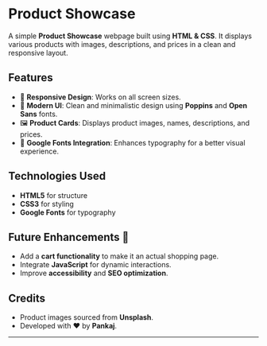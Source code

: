 # Product Showcase

A simple **Product Showcase** webpage built using **HTML & CSS**. It displays various products with images, descriptions, and prices in a clean and responsive layout.

## Features

- 📱 **Responsive Design**: Works on all screen sizes.  
- 🎨 **Modern UI**: Clean and minimalistic design using **Poppins** and **Open Sans** fonts.  
- 🖼 **Product Cards**: Displays product images, names, descriptions, and prices.  
- 🔗 **Google Fonts Integration**: Enhances typography for a better visual experience.  

## Technologies Used

- **HTML5** for structure  
- **CSS3** for styling  
- **Google Fonts** for typography  


## Future Enhancements 🚀

- Add a **cart functionality** to make it an actual shopping page.
- Integrate **JavaScript** for dynamic interactions.
- Improve **accessibility** and **SEO optimization**.

## Credits

- Product images sourced from **Unsplash**.
- Developed with ❤️ by **Pankaj**.

---





 
